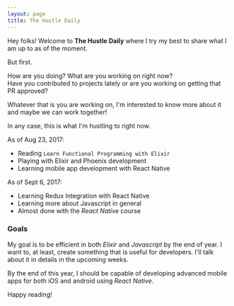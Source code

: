 ```yaml
---
layout: page
title: The Hustle Daily
---
```


Hey folks! Welcome to **The Hustle Daily** where I try my best to share what I am up to as of the
moment.

But first.

How are you doing?
What are you working on right now?  
Have you contributed to projects lately or are you working on getting that PR approved?  

Whatever that is you are working on, I'm interested to know more about it and maybe we can work
together!

In any case, this is what I'm hustling to right now.

As of Aug 23, 2017:

- Reading `Learn Functional Programming with Elixir`
- Playing with Elixir and Phoenix development
- Learning mobile app development with React Native

As of Sept 6, 2017:

- Learning Redux Integration with React Native
- Learning more about Javascript in general
- Almost done with the *React Native* course

### Goals

My goal is to be efficient in both *Elixir* and *Javascript* by the end of year. I
want to, at least, create something that is useful for developers. I'll talk
about it in details in the upcoming weeks.

By the end of this year, I should be capable of developing advanced mobile apps for both
iOS and android using *React Native*.

Happy reading!
